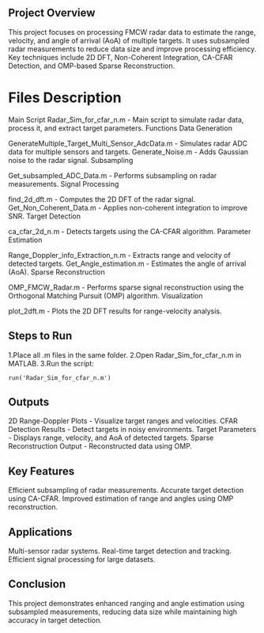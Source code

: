 ## Project Overview
This project focuses on processing FMCW radar data to estimate the range, velocity, and angle of arrival (AoA) of multiple targets. It uses subsampled radar measurements to reduce data size and improve processing efficiency. Key techniques include 2D DFT, Non-Coherent Integration, CA-CFAR Detection, and OMP-based Sparse Reconstruction.

# Files Description
Main Script
Radar_Sim_for_cfar_n.m - Main script to simulate radar data, process it, and extract target parameters.
Functions
Data Generation

GenerateMultiple_Target_Multi_Sensor_AdcData.m - Simulates radar ADC data for multiple sensors and targets.
Generate_Noise.m - Adds Gaussian noise to the radar signal.
Subsampling

Get_subsampled_ADC_Data.m - Performs subsampling on radar measurements.
Signal Processing

find_2d_dft.m - Computes the 2D DFT of the radar signal.
Get_Non_Coherent_Data.m - Applies non-coherent integration to improve SNR.
Target Detection

ca_cfar_2d_n.m - Detects targets using the CA-CFAR algorithm.
Parameter Estimation

Range_Doppler_info_Extraction_n.m - Extracts range and velocity of detected targets.
Get_Angle_estimation.m - Estimates the angle of arrival (AoA).
Sparse Reconstruction

OMP_FMCW_Radar.m - Performs sparse signal reconstruction using the Orthogonal Matching Pursuit (OMP) algorithm.
Visualization

plot_2dft.m - Plots the 2D DFT results for range-velocity analysis.

## Steps to Run
1.Place all .m files in the same folder.
2.Open Radar_Sim_for_cfar_n.m in MATLAB.
3.Run the script:
```plaintext
run('Radar_Sim_for_cfar_n.m')
```

## Outputs
2D Range-Doppler Plots - Visualize target ranges and velocities.
CFAR Detection Results - Detect targets in noisy environments.
Target Parameters - Displays range, velocity, and AoA of detected targets.
Sparse Reconstruction Output - Reconstructed data using OMP.
## Key Features
Efficient subsampling of radar measurements.
Accurate target detection using CA-CFAR.
Improved estimation of range and angles using OMP reconstruction.
## Applications
Multi-sensor radar systems.
Real-time target detection and tracking.
Efficient signal processing for large datasets.
## Conclusion
This project demonstrates enhanced ranging and angle estimation using subsampled measurements, reducing data size while maintaining high accuracy in target detection.
